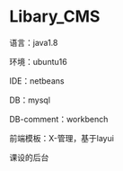 # Libary_CMS
语言：java1.8 

环境：ubuntu16 

IDE：netbeans 

DB：mysql 

DB-comment：workbench 

前端模板：X-管理，基于layui 



课设的后台
